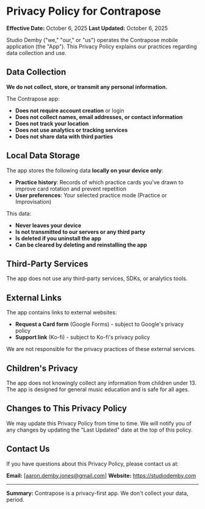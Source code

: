 # Privacy Policy for Contrapose

**Effective Date:** October 6, 2025
**Last Updated:** October 6, 2025

Studio Demby ("we," "our," or "us") operates the Contrapose mobile application (the "App"). This Privacy Policy explains our practices regarding data collection and use.

## Data Collection

**We do not collect, store, or transmit any personal information.**

The Contrapose app:
- **Does not require account creation** or login
- **Does not collect names, email addresses, or contact information**
- **Does not track your location**
- **Does not use analytics or tracking services**
- **Does not share data with third parties**

## Local Data Storage

The app stores the following data **locally on your device only**:
- **Practice history**: Records of which practice cards you've drawn to improve card rotation and prevent repetition
- **User preferences**: Your selected practice mode (Practice or Improvisation)

This data:
- **Never leaves your device**
- **Is not transmitted to our servers or any third party**
- **Is deleted if you uninstall the app**
- **Can be cleared by deleting and reinstalling the app**

## Third-Party Services

The app does not use any third-party services, SDKs, or analytics tools.

## External Links

The app contains links to external websites:
- **Request a Card form** (Google Forms) - subject to Google's privacy policy
- **Support link** (Ko-fi) - subject to Ko-fi's privacy policy

We are not responsible for the privacy practices of these external services.

## Children's Privacy

The app does not knowingly collect any information from children under 13. The app is designed for general music education and is safe for all ages.

## Changes to This Privacy Policy

We may update this Privacy Policy from time to time. We will notify you of any changes by updating the "Last Updated" date at the top of this policy.

## Contact Us

If you have questions about this Privacy Policy, please contact us at:

**Email:** [aaron.demby.jones@gmail.com]
**Website:** https://studiodemby.com

---

**Summary:** Contrapose is a privacy-first app. We don't collect your data, period.

